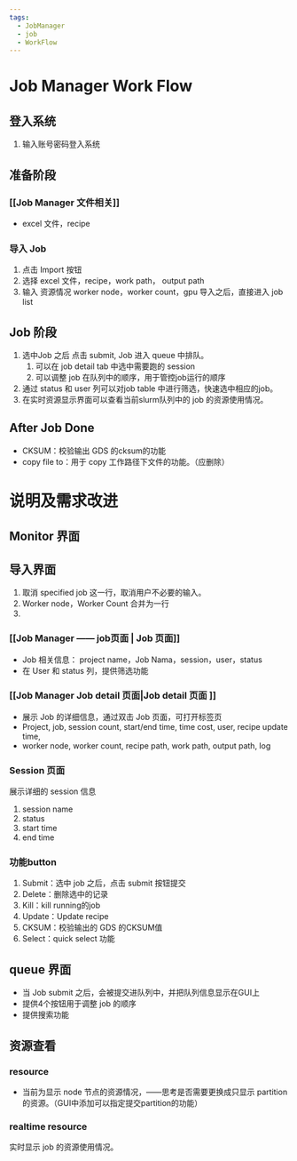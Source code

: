 ```yaml
---
tags:
  - JobManager
  - job
  - WorkFlow
---
```

# Job Manager Work Flow
## 登入系统
1. 输入账号密码登入系统

## 准备阶段

### [[Job Manager 文件相关]]
- excel 文件，recipe

### 导入 Job
1. 点击 Import 按钮
2. 选择 excel 文件，recipe，work path， output path
3. 输入 资源情况 worker node，worker count，gpu
导入之后，直接进入 job list
## Job 阶段
1. 选中Job 之后 点击 submit, Job 进入 queue 中排队。
	1. 可以在 job detail tab 中选中需要跑的 session 
	2. 可以调整 job 在队列中的顺序，用于管控job运行的顺序
2. 通过 status 和 user 列可以对job table 中进行筛选，快速选中相应的job。
3. 在实时资源显示界面可以查看当前slurm队列中的 job 的资源使用情况。
## After Job Done 
- CKSUM：校验输出 GDS 的cksum的功能
- copy file to：用于 copy 工作路径下文件的功能。（应删除）
# 说明及需求改进
## Monitor 界面
## 导入界面
1. 取消 specified job 这一行，取消用户不必要的输入。
2. Worker node，Worker Count 合并为一行
3. 
### [[Job Manager —— job页面 | Job 页面]]
- Job 相关信息： project name，Job Nama，session，user，status
- 在 User 和 status 列，提供筛选功能
### [[Job Manager Job detail 页面|Job detail 页面 ]]
- 展示 Job 的详细信息，通过双击 Job 页面，可打开标签页
- Project, job, session count, start/end time, time cost, user, recipe update time, 
- worker node, worker count, recipe path, work path, output path, log
### Session 页面
展示详细的 session 信息
1. session name
2. status 
3. start time
4. end time
### 功能button
1. Submit：选中 job 之后，点击 submit 按钮提交
2. Delete：删除选中的记录
3. Kill：kill running的job
4. Update：Update recipe 
5. CKSUM：校验输出的 GDS 的CKSUM值
6. Select：quick select 功能

## queue 界面
- 当 Job submit 之后，会被提交进队列中，并把队列信息显示在GUI上
- 提供4个按钮用于调整 job 的顺序
- 提供搜索功能
## 资源查看
### resource
- 当前为显示 node 节点的资源情况，——思考是否需要更换成只显示 partition 的资源。（GUI中添加可以指定提交partition的功能）
### realtime resource 
实时显示 job 的资源使用情况。